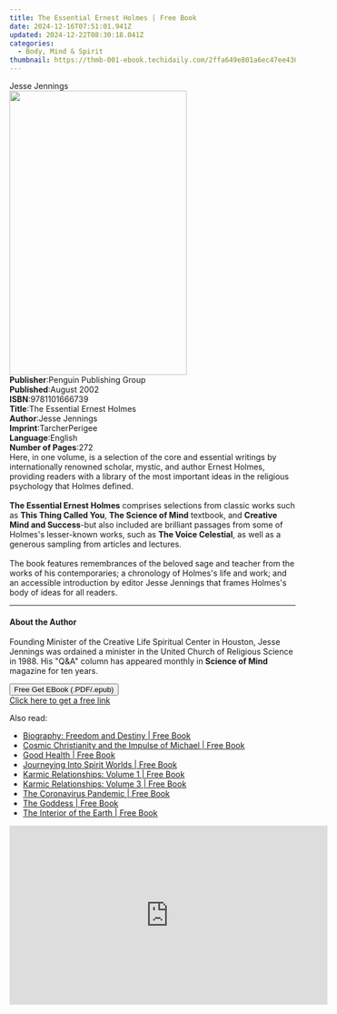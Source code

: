 ```yaml
---
title: The Essential Ernest Holmes | Free Book
date: 2024-12-16T07:51:01.941Z
updated: 2024-12-22T08:30:18.041Z
categories:
  - Body, Mind & Spirit
thumbnail: https://thmb-001-ebook.techidaily.com/2ffa649e801a6ec47ee430313a5c9cc51fd1b25bde5aa6a2a062138e294aa0dc.jpg
---
```

<main id="book-container">
  <div class="flex flex-col">
    <div class="book-brief flex-1 py-6 px-4 sm:p-6 md:py-10 md:px-8">
      <!-- brief-->
      <div class="book-brief-main">Jesse Jennings</div>
    </div>
    <div
      class="book-meta-info flex-1 grid gap-4 col-start-1 col-end-3 row-start-1 sm:mb-6 sm:grid-cols-4 lg:gap-6 lg:col-start-2 lg:row-end-6 lg:row-span-6 lg:mb-0"
    >
      <div
        class="book-meta-info-left place-content-center mt-4 p-4 text-sm leading-6 col-start-2 col-span-2 dark:text-slate-400"
      >
        <img
          class="w-full h-500 object-cover rounded-lg sm:h-255 sm:col-span-2 lg:col-span-full"
          src="https://img-001-ebook.techidaily.com/6381f69a431eaa254985a14a9785db52d2da8c81829737d095652033e2d4725d.jpg"
          alt=""
          width="312"
          height="500"
        />
      </div>
      <div
        class="book-meta-info-right mt-2 col-start-1 row-start-2 col-span-3 self-center"
      >
        <!-- meta data  -->
        <div class="flex flex-col px-4 md:px-8">
          <div class="flex-1">
            <strong>Publisher</strong>:<span class="px-2"
              >Penguin Publishing Group</span
            >
          </div>
          <div class="flex-1">
            <strong>Published</strong>:<span class="px-2">August 2002</span>
          </div>
          <div class="flex-1">
            <strong>ISBN</strong>:<span class="px-2">9781101666739</span>
          </div>
          <div class="flex-1">
            <strong>Title</strong>:<span class="px-2"
              >The Essential Ernest Holmes</span
            >
          </div>
          <div class="flex-1">
            <strong>Author</strong>:<span class="px-2">Jesse Jennings</span>
          </div>
          <div class="flex-1">
            <strong>Imprint</strong>:<span class="px-2">TarcherPerigee</span>
          </div>
          <div class="flex-1">
            <strong>Language</strong>:<span class="px-2">English</span>
          </div>
          <div class="flex-1">
            <strong>Number of Pages</strong>:<span class="px-2">272</span>
          </div>
        </div>
      </div>
    </div>
    <div class="book-description flex-1 py-6 px-4 sm:p-6 md:py-10 md:px-8">
      <div class="book-description-main">
        <div accordion-content="" id="description">
          Here, in one volume, is a selection of the core and essential writings
          by internationally renowned scholar, mystic, and author Ernest Holmes,
          providing readers with a library of the most important ideas in the
          religious psychology that Holmes defined.<br /><br />
          <b>The Essential Ernest Holmes</b> comprises selections from classic
          works such as <b>This Thing Called You</b>,
          <b>The Science of Mind</b> textbook, and
          <b>Creative Mind and Success</b>-but also included are brilliant
          passages from some of Holmes's lesser-known works, such as
          <b>The Voice Celestial</b>, as well as a generous sampling from
          articles and lectures.<br /><br />
          The book features remembrances of the beloved sage and teacher from
          the works of his contemporaries; a chronology of Holmes's life and
          work; and an accessible introduction by editor Jesse Jennings that
          frames Holmes's body of ideas for all readers.
        </div>
      </div>
    </div>
    <div class="book-excerpts flex-1 py-6 px-4 sm:p-6 md:py-10 md:px-8">
      <!-- excerpts-->
      <div class="book-excerpts-main">
        <hr />
        <h4 class="placeholder placeholder-heading">
          <span>About the Author</span>
        </h4>
        <p>
          Founding Minister of the Creative Life Spiritual Center in Houston,
          Jesse Jennings was ordained a minister in the United Church of
          Religious Science in 1988. His "Q&amp;A" column has appeared monthly
          in <b>Science of Mind</b> magazine for ten years.
        </p>
      </div>
    </div>
    <div
      class="book-about-author flex-1 py-6 px-4 sm:p-6 md:py-10 md:px-8"
    ></div>
    <div class="book-free-get flex-1 py-6 px-4 sm:p-6 md:py-10 md:px-8">
      <button
        id="btn-free-get"
        class="bg-blue-500 hover:bg-blue-700 text-white font-bold py-2 px-4 rounded"
      >
        Free Get EBook (.PDF/.epub)
      </button>
      <div id="countdown-display" class="px-2 text-lg mt-2"></div>
      <a
        id="free-link"
        class="hidden bg-blue-500 hover:bg-blue-700 text-white font-bold py-2 px-4 rounded"
        href="https://www.ebooks.com/en-us/book/95766313/the-essential-ernest-holmes/jesse-jennings/"
        target="_blank"
        >Click here to get a free link</a
      >
    </div>
    <script>
      let countdownTime = 0;
      let countdownInterval = null;
      document
        .getElementById('btn-free-get')
        .addEventListener('click', startCountdown);
      function startCountdown() {
        countdownTime = new Date().getTime() + 60000 * 3;
        countdownInterval = setInterval(updateCountdown, 1000);
        document.getElementById('btn-free-get').disabled = true;
        document
          .getElementById('btn-free-get')
          .classList.add('bg-gray-500', 'cursor-not-allowed');
      }
      function updateCountdown() {
        let currentTime = new Date().getTime();
        let timeLeft = countdownTime - currentTime;
        let secondsLeft = Math.floor(timeLeft / 1000);
        document.getElementById('countdown-display').innerHTML =
          `Remaining time: ${secondsLeft} seconds.`;
        if (secondsLeft <= 0) {
          clearInterval(countdownInterval);
          document.getElementById('btn-free-get').classList.add('hidden');
          document.getElementById('free-link').classList.remove('hidden');
          document.getElementById('countdown-display').innerHTML = '';
        }
      }
    </script>
  </div>
</main>

<ins class="adsbygoogle"
      style="display:block"
      data-ad-client="ca-pub-7571918770474297"
      data-ad-slot="8358498916"
      data-ad-format="auto"
      data-full-width-responsive="true"></ins>
    

<span class="atpl-alsoreadstyle">Also read:</span>
<div><ul>
<li><a href="https://novels-ebooks.techidaily.com/210932884-9781855842991-biography-freedom-and-destiny/"><u>Biography: Freedom and Destiny | Free Book</u></a></li>
<li><a href="https://novels-ebooks.techidaily.com/210932894-9781855844803-cosmic-christianity-and-the-impulse-of-michael/"><u>Cosmic Christianity and the Impulse of Michael | Free Book</u></a></li>
<li><a href="https://novels-ebooks.techidaily.com/210932880-9781855844926-good-health/"><u>Good Health | Free Book</u></a></li>
<li><a href="https://novels-ebooks.techidaily.com/210932877-9781912992386-journeying-into-spirit-worlds/"><u>Journeying Into Spirit Worlds | Free Book</u></a></li>
<li><a href="https://novels-ebooks.techidaily.com/210932886-9781855844360-karmic-relationships-volume-1/"><u>Karmic Relationships: Volume 1 | Free Book</u></a></li>
<li><a href="https://novels-ebooks.techidaily.com/210932883-9781855844377-karmic-relationships-volume-3/"><u>Karmic Relationships: Volume 3 | Free Book</u></a></li>
<li><a href="https://novels-ebooks.techidaily.com/210932890-9781912230587-the-coronavirus-pandemic/"><u>The Coronavirus Pandemic | Free Book</u></a></li>
<li><a href="https://novels-ebooks.techidaily.com/210932897-9781855843257-the-goddess/"><u>The Goddess | Free Book</u></a></li>
<li><a href="https://novels-ebooks.techidaily.com/210932888-9781855844254-the-interior-of-the-earth/"><u>The Interior of the Earth | Free Book</u></a></li>
</ul></div>

<!-- affiliate ads begin -->
<iframe width="560" height="315" src="https://www.youtube.com/embed/OdlXe5RELW0?si=Iz1H1QnLQVw-Eu3e" title="YouTube video player" frameborder="0" allow="accelerometer; autoplay; clipboard-write; encrypted-media; gyroscope; picture-in-picture; web-share" referrerpolicy="strict-origin-when-cross-origin" allowfullscreen></iframe>
<!-- affiliate ads end -->

